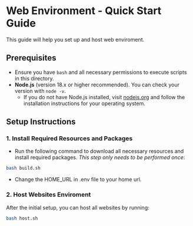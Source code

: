 # Web Environment - Quick Start Guide

This guide will help you set up and host web enviroment.

## Prerequisites
- Ensure you have `bash` and all necessary permissions to execute scripts in this directory.
- **Node.js** (version 18.x or higher recommended). You can check your version with `node -v`.
  - If you do not have Node.js installed, visit [nodejs.org](https://nodejs.org/) and follow the installation instructions for your operating system.

## Setup Instructions

### 1. Install Required Resources and Packages
- Run the following command to download all necessary resources and install required packages. *This step only needs to be performed once*:

```bash
bash build.sh
```

- Change the HOME_URL in .env file to your home url.

### 2. Host Websites Enviroment
After the initial setup, you can host all websites by running:

```bash
bash host.sh
```
